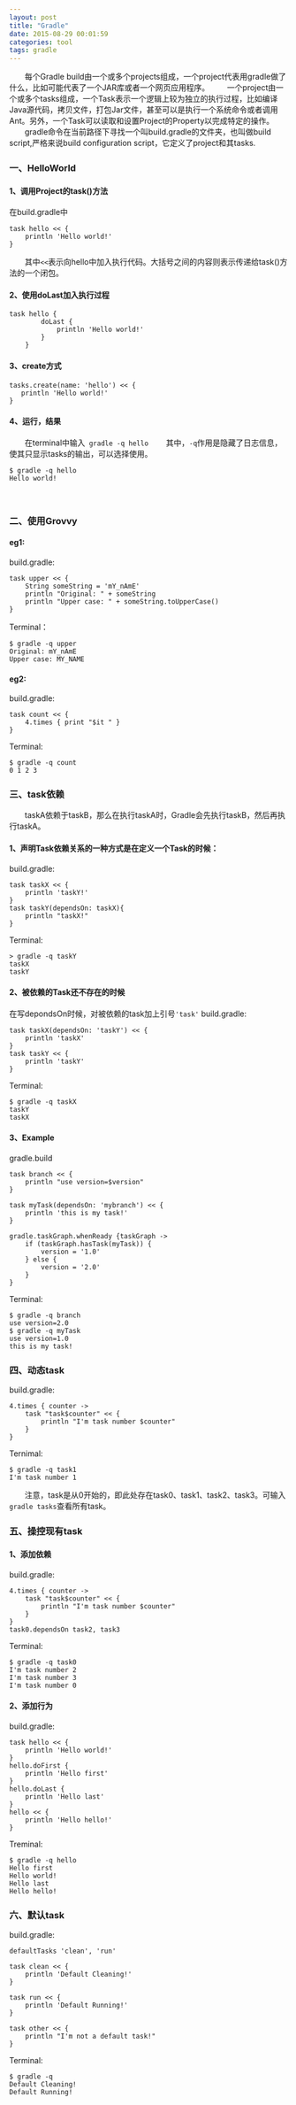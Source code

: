 ```yaml
---
layout: post
title: "Gradle"
date: 2015-08-29 00:01:59
categories: tool
tags: gradle
---
```

　　每个Gradle build由一个或多个projects组成，一个project代表用gradle做了什么，比如可能代表了一个JAR库或者一个网页应用程序。
　　一个project由一个或多个tasks组成，一个Task表示一个逻辑上较为独立的执行过程，比如编译Java源代码，拷贝文件，打包Jar文件，甚至可以是执行一个系统命令或者调用Ant。另外，一个Task可以读取和设置Project的Property以完成特定的操作。
　　gradle命令在当前路径下寻找一个叫build.gradle的文件夹，也叫做build script,严格来说build configuration script，它定义了project和其tasks.
### 一、HelloWorld
#### 1、调用Project的task()方法
在build.gradle中

	task hello << {
	    println 'Hello world!'
	}
	
　　其中`<<`表示向hello中加入执行代码。大括号之间的内容则表示传递给task()方法的一个闭包。
#### 2、使用doLast加入执行过程
	task hello {
		    doLast {
		        println 'Hello world!'
		    }
		}	
#### 3、create方式
	tasks.create(name: 'hello') << {
	   println 'Hello world!'
	}
#### 4、运行，结果
　　在terminal中输入` gradle -q hello`
　　其中，`-q`作用是隐藏了日志信息，使其只显示tasks的输出，可以选择使用。
	
	$ gradle -q hello
	Hello world!
　　
### 二、使用Grovvy
#### eg1:
build.gradle:

	task upper << {
	    String someString = 'mY_nAmE'
	    println "Original: " + someString 
	    println "Upper case: " + someString.toUpperCase()
	}
Terminal：

	$ gradle -q upper
	Original: mY_nAmE
	Upper case: MY_NAME
#### eg2:
build.gradle:
	
	task count << {
    	4.times { print "$it " }
	}
Terminal:

	$ gradle -q count
	0 1 2 3 
### 三、task依赖
　　taskA依赖于taskB，那么在执行taskA时，Gradle会先执行taskB，然后再执行taskA。
#### 1、声明Task依赖关系的一种方式是在定义一个Task的时候：
build.gradle:

	task taskX << {
		println 'taskY!'
	}
	task taskY(dependsOn: taskX){
		println "taskX!"
	}
Terminal:

	> gradle -q taskY
	taskX
	taskY
#### 2、被依赖的Task还不存在的时候
在写depondsOn时候，对被依赖的task加上引号`'task'`
build.gradle:
	
	task taskX(dependsOn: 'taskY') << {
	    println 'taskX'
	}
	task taskY << {
	    println 'taskY'	
	}
Terminal:

	$ gradle -q taskX
	taskY
	taskX	
#### 3、Example
gradle.build

	task branch << {
	    println "use version=$version"
	}
	
	task myTask(dependsOn: 'mybranch') << {
	    println 'this is my task!'
	}
	
	gradle.taskGraph.whenReady {taskGraph ->
	    if (taskGraph.hasTask(myTask)) {
	        version = '1.0'
	    } else {
	        version = '2.0'
	    }
	}	
Terminal:

	$ gradle -q branch  
	use version=2.0
	$ gradle -q myTask
	use version=1.0
	this is my task!
### 四、动态task
build.gradle:

	4.times { counter ->
	    task "task$counter" << {
	        println "I'm task number $counter"
	    }
	}
Ternimal:

	$ gradle -q task1
	I'm task number 1
　　注意，task是从0开始的，即此处存在task0、task1、task2、task3。可输入`gradle tasks`查看所有task。
### 五、操控现有task
#### 1、添加依赖
build.gradle:

	4.times { counter ->
	    task "task$counter" << {
	        println "I'm task number $counter"
	    }
	}
	task0.dependsOn task2, task3
Terminal:

	$ gradle -q task0
	I'm task number 2
	I'm task number 3
	I'm task number 0
#### 2、添加行为
build.gradle:

	task hello << {
	    println 'Hello world!'
	}
	hello.doFirst {
	    println 'Hello first'
	}
	hello.doLast {
	    println 'Hello last'
	}
	hello << {
	    println 'Hello hello!'
	}
Treminal:

	$ gradle -q hello
	Hello first
	Hello world!
	Hello last
	Hello hello!
### 六、默认task
build.gradle:

	defaultTasks 'clean', 'run'
	
	task clean << {
	    println 'Default Cleaning!'
	}
	
	task run << {
	    println 'Default Running!'
	}
	
	task other << {
	    println "I'm not a default task!"
	}
Terminal:

	$ gradle -q
	Default Cleaning!
	Default Running!



